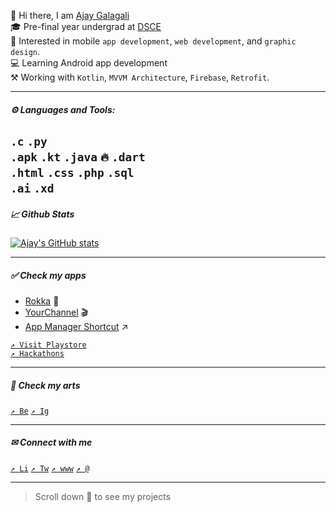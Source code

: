 👋 Hi there, I am [Ajay Galagali][linktr]<br>
🎓 Pre-final year undergrad at [DSCE][college]<br>
🤩 Interested in mobile `app development`, `web development`, and `graphic design`.<br>
💻 Learning Android app development<br>
⚒ Working with `Kotlin`, `MVVM Architecture`, `Firebase`, `Retrofit`.

---

##### ⚙ Languages and Tools:

`.c` `.py` <br/>
`.apk` `.kt` `.java` `🔥` `.dart` <br/>
`.html` `.css` `.php` `.sql` <br/>
`.ai` `.xd` <br/>
---

##### 📈 Github Stats

[![Ajay's GitHub stats](https://github-readme-stats.vercel.app/api?username=ajaygalagali&hide_title=true&count_private=true&theme=onedark&show_icons=true&hide_border=true&include_all_commits=true&hide_rank=true)](https://github.com/anuraghazra/github-readme-stats)

---

##### ✅ Check my apps
* [Rokka][rokka] 💸 
* [YourChannel][yourchannel] 🎬
* [App Manager Shortcut][appManagerShortcut] ↗

[`↗ Visit Playstore`][playstore]<br/>
[`↗ Hackathons`][devfolio]

---

##### 🎨 Check my arts

[`↗ Be`][behance] [`↗ Ig`][instagram]

---
##### ✉ Connect with me
[`↗ Li`][linkedin] [`↗ Tw`][twitter] [`↗ www`][website] [`↗ @`][mail] 

---

> Scroll down 🔽 to see my projects


[linkedin]:https://www.linkedin.com/in/ajaygalagali/
[twitter]:https://twitter.com/ajaygalagali
[behance]:https://www.behance.net/ajaygalagali
[quora]:https://www.quora.com/profile/Ajay-Galagali-2
[instagram]:https://www.instagram.com/pixtorang/
[website]:https://ajaygalagali.github.io/
[college]:https://www.dsce.edu.in/
[yourchannel]:https://ajaygalagali.github.io/yourChannelDetails.html
[rokka]:https://play.google.com/store/apps/details?id=com.astro.rokka
[mail]:mailto:gvajay321@gmail.com
[appManagerShortcut]:https://play.google.com/store/apps/details?id=com.astro.appmanagershortcut
[playstore]:https://play.google.com/store/apps/developer?id=Ajay+Galagali

[linktr]:https://linktr.ee/ajaygalagali
[devfolio]:https://devfolio.co/@AjayGalagali